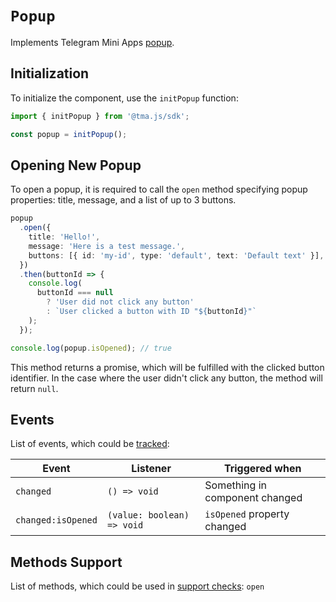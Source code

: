 # `Popup`

Implements Telegram Mini Apps [popup](../../../platform/popup.md).

## Initialization

To initialize the component, use the `initPopup` function:

```typescript
import { initPopup } from '@tma.js/sdk';

const popup = initPopup();  
```

## Opening New Popup

To open a popup, it is required to call the `open` method specifying popup properties: title,
message, and a list of up to 3 buttons.

```typescript
popup
  .open({
    title: 'Hello!',
    message: 'Here is a test message.',
    buttons: [{ id: 'my-id', type: 'default', text: 'Default text' }],
  })
  .then(buttonId => {
    console.log(
      buttonId === null 
        ? 'User did not click any button'
        : `User clicked a button with ID "${buttonId}"`
    );
  });

console.log(popup.isOpened); // true
```

This method returns a promise, which will be fulfilled with the clicked button identifier. In the
case where the user didn't click any button, the method will return `null`.

## Events

List of events, which could be [tracked](../components#events):

| Event              | Listener                   | Triggered when                 |
|--------------------|----------------------------|--------------------------------|
| `changed`          | `() => void`               | Something in component changed |
| `changed:isOpened` | `(value: boolean) => void` | `isOpened` property changed    |

## Methods Support

List of methods, which could be used in [support checks](../components#methods-support): `open`

